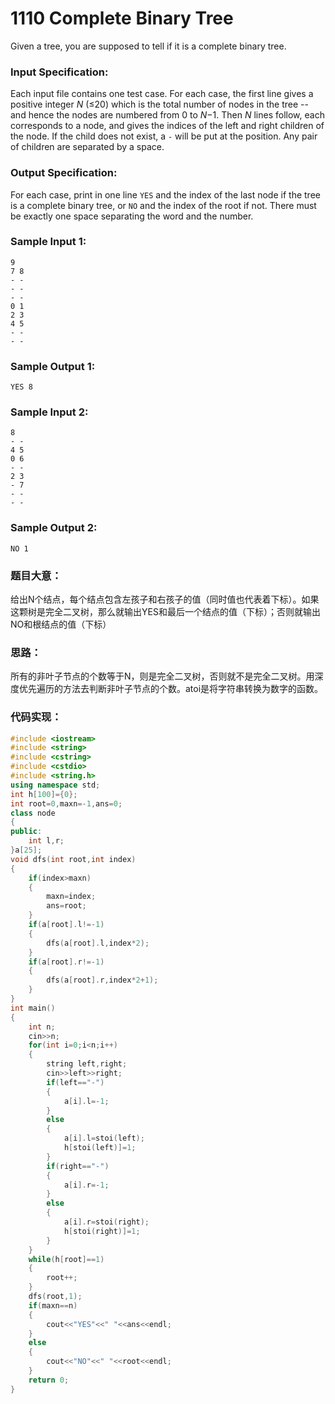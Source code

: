 # **1110** **Complete Binary Tree**

Given a tree, you are supposed to tell if it is a complete binary tree.

### Input Specification:

Each input file contains one test case. For each case, the first line gives a positive integer *N* (≤20) which is the total number of nodes in the tree -- and hence the nodes are numbered from 0 to *N*−1. Then *N* lines follow, each corresponds to a node, and gives the indices of the left and right children of the node. If the child does not exist, a `-` will be put at the position. Any pair of children are separated by a space.

### Output Specification:

For each case, print in one line `YES` and the index of the last node if the tree is a complete binary tree, or `NO` and the index of the root if not. There must be exactly one space separating the word and the number.

### Sample Input 1:

```in
9
7 8
- -
- -
- -
0 1
2 3
4 5
- -
- -
```

### Sample Output 1:

```out
YES 8
```

### Sample Input 2:

```in
8
- -
4 5
0 6
- -
2 3
- 7
- -
- -
```

### Sample Output 2:

```out
NO 1
```

### 题目大意：

给出N个结点，每个结点包含左孩子和右孩子的值（同时值也代表着下标）。如果这颗树是完全二叉树，那么就输出YES和最后一个结点的值（下标）；否则就输出NO和根结点的值（下标）

### 思路：

所有的非叶子节点的个数等于N，则是完全二叉树，否则就不是完全二叉树。用深度优先遍历的方法去判断非叶子节点的个数。atoi是将字符串转换为数字的函数。

### 代码实现：

```C++
#include <iostream>
#include <string>
#include <cstring>
#include <cstdio>
#include <string.h>
using namespace std;
int h[100]={0};
int root=0,maxn=-1,ans=0;
class node
{
public:
    int l,r;
}a[25];
void dfs(int root,int index)
{
    if(index>maxn)
    {
        maxn=index;
        ans=root;
    }
    if(a[root].l!=-1)
    {
        dfs(a[root].l,index*2);
    }
    if(a[root].r!=-1)
    {
        dfs(a[root].r,index*2+1);
    }
}
int main()
{
    int n;
    cin>>n;
    for(int i=0;i<n;i++)
    {
        string left,right;
        cin>>left>>right;
        if(left=="-")
        {
            a[i].l=-1;
        }
        else
        {
            a[i].l=stoi(left);
            h[stoi(left)]=1;
        }
        if(right=="-")
        {
            a[i].r=-1;
        }
        else
        {
            a[i].r=stoi(right);
            h[stoi(right)]=1;
        }
    }
    while(h[root]==1)
    {
        root++;
    }
    dfs(root,1);
    if(maxn==n)
    {
        cout<<"YES"<<" "<<ans<<endl;
    }
    else
    {
        cout<<"NO"<<" "<<root<<endl;
    }
    return 0;
}
```